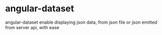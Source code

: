 # angular-dataset
angular-dataset enable displaying json data, from json file or json emitted from server api, with ease
